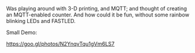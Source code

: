 Was playing around with 3-D printing, and MQTT; and thought of creating an MQTT-enabled counter. And how could it be fun, without some rainbow blinking LEDs and FASTLED.

Small Demo:

https://goo.gl/photos/N2YnqvTqu1gVm6LS7
